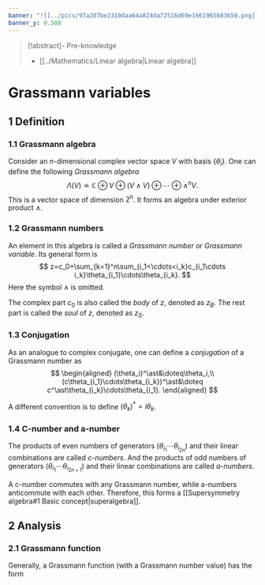```yaml
---
banner: "![[../pics/97a207be2310daa64a824da72516d69e1661965683650.png]]"
banner_y: 0.508
---
```


>[!abstract]- Pre-knowledge
>- [[../Mathematics/Linear algebra|Linear algebra]]

# Grassmann variables
## 1 Definition
### 1.1 Grassmann algebra
Consider an $n$-dimensional complex vector space $V$ with basis $\{\theta_i\}$. One can define the following *Grassmann algebra*
$$
\Lambda(V)\doteq\mathbb{C}\oplus V\oplus(V\wedge V)\oplus\cdots\oplus\wedge^nV.
$$
This is a vector space of dimension $2^n$. It forms an algebra under exterior product $\wedge$.

### 1.2 Grassmann numbers
An element in this algebra is called a *Grassmann number* or *Grassmann variable*. Its general form is
$$
z=c_0+\sum_{k=1}^n\sum_{i_1<\cdots<i_k}c_{i_1\cdots i_k}\theta_{i_1}\cdots\theta_{i_k}.
$$
Here the symbol $\wedge$ is omitted.

The complex part $c_0$ is also called the *body* of $z$, denoted as $z_B$. The rest part is called the *soul* of $z$, denoted as $z_S$.

### 1.3 Conjugation
As an analogue to complex conjugate, one can define a *conjugation* of a Grassmann number as
$$
\begin{aligned}
(\theta_i)^\ast&\doteq\theta_i,\\
(c\theta_{i_1}\cdots\theta_{i_k})^\ast&\doteq c^\ast\theta_{i_k}\cdots\theta_{i_1}.
\end{aligned}
$$

A different convention is to define $(\theta_k)^\ast=i\theta_k$.

### 1.4 C-number and a-number
The products of even numbers of generators $(\theta_{i_1}\cdots\theta_{i_{2n}})$ and their linear combinations are called  *c-numbers*. And the products of odd numbers of generators $(\theta_{i_1}\cdots\theta_{i_{2n+1}})$ and their linear combinations are called *a-numbers*.

A c-number commutes with any Grassmann number, while a-numbers anticommute with each other. Therefore, this forms a [[Supersymmetry algebra#1 Basic concept|superalgebra]].

## 2 Analysis
### 2.1 Grassmann function
Generally, a Grassmann function (with a Grassmann number value) has the form